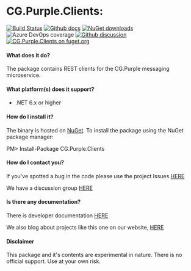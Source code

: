 # CG.Purple.Clients: 

[![Build Status](https://dev.azure.com/codegator/CG.Purple.Clients/_apis/build/status/CodeGator.CG.Purple.Clients?branchName=main)](https://dev.azure.com/codegator/CG.Purple.Clients/_build/latest?definitionId=99&branchName=main)
[![Github docs](https://img.shields.io/static/v1?label=Documentation&message=online&color=blue)](https://codegator.github.io/CG.Purple.Clients/)
[![NuGet downloads](https://img.shields.io/nuget/dt/CG.Purple.Clients.svg?style=flat)](https://nuget.org/packages/CG.Purple.Clients)
![Azure DevOps coverage](https://img.shields.io/azure-devops/coverage/codegator/CG.Purple.Clients/99)
[![Github discussion](https://img.shields.io/badge/Discussion-online-blue)](https://github.com/CodeGator/CG.Purple.Clients/discussions)
[![CG.Purple.Clients on fuget.org](https://www.fuget.org/packages/CG.Purple.Clients/badge.svg)](https://www.fuget.org/packages/CG.Purple.Clients)

#### What does it do?

The package contains REST clients for the CG.Purple messaging microservice.

#### What platform(s) does it support?

* .NET 6.x or higher

#### How do I install it?

The binary is hosted on [NuGet](https://www.nuget.org/packages/CG.Purple.Clients/). To install the package using the NuGet package manager:

PM> Install-Package CG.Purple.Clients

#### How do I contact you?

If you've spotted a bug in the code please use the project Issues [HERE](https://github.com/CodeGator/CG.Purple.Clients/issues)

We have a discussion group [HERE](https://github.com/CodeGator/CG.Purple.Clients/discussions)

#### Is there any documentation?

There is developer documentation [HERE](https://codegator.github.io/CG.Purple.Clients/)

We also blog about projects like this one on our website, [HERE](http://www.codegator.com)

#### Disclaimer

This package and it's contents are experimental in nature. There is no official support. Use at your own risk.